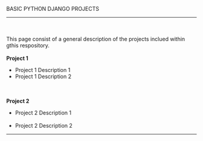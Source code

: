 BASIC PYTHON DJANGO PROJECTS
<hr>
<br>
<br>
This page consist of a general description of the projects inclued within gthis respository. 
<br>
<br>
<b>Project 1</b>
<br>
<ul>
  <li>Project 1 Description 1<l/i>
  <br>
  <li>Project 1 Description 2</li>
  <br>
  <br>
</ul>
<b>Project 2</b>
<br>
<ul>
  <li>Project 2 Description 1</li>
  <br>
  <li>Project 2 Description 2</li>
</ul>
<hr>



